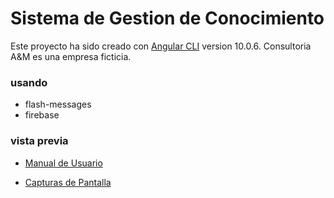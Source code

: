 # Sistema de Gestion de Conocimiento


Este proyecto ha sido creado con [Angular CLI](https://github.com/angular/angular-cli) version 10.0.6.
Consultoria A&M es una empresa ficticia. 

### usando 


- flash-messages
- firebase

### vista previa 


- [Manual de Usuario](caps/Manual-de-Usuario.pdf)

- [Capturas de Pantalla](caps/)
